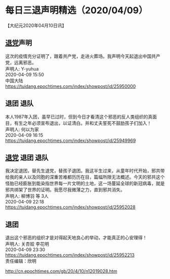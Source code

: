 # 每日三退声明精选（2020/04/09）
  
  
【大纪元2020年04月10日讯】  
## <a href="http://cn.epochtimes.com/gb/tag/%E9%80%80%E5%85%9A.html">退党</a>声明  
这次的疫情充分证明了，跟着共产党，走进火葬场。我声明今天起退出中国共产党，远离邪恶。  
声明人: Y-yuhua  
2020-04-09 15:50  
中国大陆  
https://tuidang.epochtimes.com/index/showpost/id/25950000  
## 退团 退队  
本人1987年入团，虽早已过时，但到今日才看清这个邪恶的反人类组织的真面目，有生之年必须宣布退出，以证清白。并和丈夫誓死不鼓励孩子们加入！  
声明人: 何以为家  
2020-04-09 16:15  
https://tuidang.epochtimes.com/index/showpost/id/25949969  
## <a href="http://cn.epochtimes.com/gb/tag/%E9%80%80%E5%85%9A.html">退党</a> 退团 退队  
我决定退团，替先生退党，替孩子退团。我这半生过来，从童年时代开始，邪共带给我的亲人以及同胞的深重苦难都历历在目，篇幅所限无法概述。今天的邪共这个怪胎已经膨胀到能染指世界每一片文明的土地，这一场蔓延全球的新冠病毒，就是邪共绑架了世界的证明。我愿尽我微薄之力，直到邪共消失。  
声明人: 柳博羽 等 3人  
2020-04-09 22:18  
https://tuidang.epochtimes.com/index/showpost/id/25952028  
## 退团  
退出这个邪恶的组织才是对得起天地良心的举动，才能真正的心安理得！  
声明人: 关杏姣 李花明  
2020-04-09 23:30  
https://tuidang.epochtimes.com/index/showpost/id/25952213  
责任编辑：欣明  
  
  
  
http://cn.epochtimes.com/gb/20/4/10/n12019028.htm
